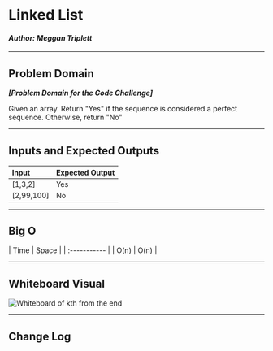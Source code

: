 # Linked List
#### *Author: Meggan Triplett*

------------------------------

## Problem Domain
***[Problem Domain for the Code Challenge]***

Given an array. Return "Yes" if the sequence is considered a perfect sequence. Otherwise, return "No"

------------------------------

## Inputs and Expected Outputs

| Input | Expected Output |
| :----------- | :----------- |
| [1,3,2] | Yes |
| [2,99,100] | No |


------------------------------

## Big O


| Time | Space |
| :----------- |
| O(n) | O(n) |


------------------------------


## Whiteboard Visual
![Whiteboard of kth from the end](\..\..\assets\kth-from-end-whiteboard.jpg)


------------------------------

## Change Log